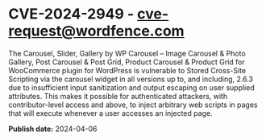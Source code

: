 # CVE-2024-2949 - cve-request@wordfence.com

The Carousel, Slider, Gallery by WP Carousel – Image Carousel & Photo Gallery, Post Carousel & Post Grid, Product Carousel & Product Grid for WooCommerce plugin for WordPress is vulnerable to Stored Cross-Site Scripting via the carousel widget in all versions up to, and including, 2.6.3 due to insufficient input sanitization and output escaping on user supplied attributes. This makes it possible for authenticated attackers, with contributor-level access and above, to inject arbitrary web scripts in pages that will execute whenever a user accesses an injected page.

**Publish date:** 2024-04-06
